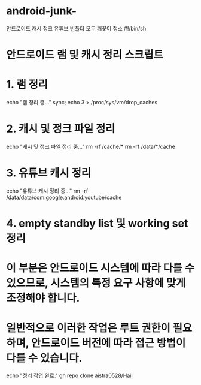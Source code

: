 # android-junk-
안드로이드 캐시 정크 유튜브 빈폴더 모두 깨끗이 청소
#!/bin/sh
# 안드로이드 램 및 캐시 정리 스크립트

# 1. 램 정리
echo "램 정리 중..."
sync; echo 3 > /proc/sys/vm/drop_caches

# 2. 캐시 및 정크 파일 정리
echo "캐시 및 정크 파일 정리 중..."
rm -rf /cache/*
rm -rf /data/*/cache

# 3. 유튜브 캐시 정리
echo "유튜브 캐시 정리 중..."
rm -rf /data/data/com.google.android.youtube/cache

# 4. empty standby list 및 working set 정리
# 이 부분은 안드로이드 시스템에 따라 다를 수 있으므로, 시스템의 특정 요구 사항에 맞게 조정해야 합니다.
# 일반적으로 이러한 작업은 루트 권한이 필요하며, 안드로이드 버전에 따라 접근 방법이 다를 수 있습니다.

echo "정리 작업 완료."
gh repo clone aistra0528/Hail
